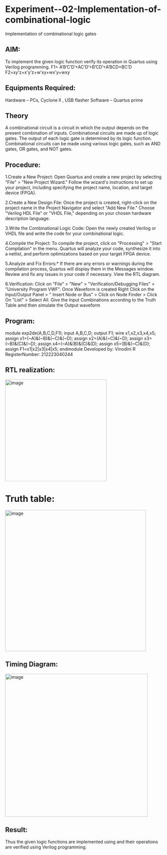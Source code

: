 # Experiment--02-Implementation-of-combinational-logic
Implementation of combinational logic gates
 
## AIM:
To implement the given logic function verify its operation in Quartus using Verilog programming.
 F1= A’B’C’D’+AC’D’+B’CD’+A’BCD+BC’D
F2=xy’z+x’y’z+w’xy+wx’y+wxy
 
 
 
## Equipments Required:
Hardware – PCs, Cyclone II , USB flasher
Software – Quartus prime


## Theory
A combinational circuit is a circuit in which the output depends on the present combination of inputs. Combinational circuits are made up of logic gates. The output of each logic gate is determined by its logic function. Combinational circuits can be made using various logic gates, such as AND gates, OR gates, and NOT gates.

## Procedure:
1.Create a New Project: Open Quartus and create a new project by selecting "File" > "New Project Wizard." Follow the wizard's instructions to set up your project, including specifying the project name, location, and target device (FPGA).

2.Create a New Design File: Once the project is created, right-click on the project name in the Project Navigator and select "Add New File." Choose "Verilog HDL File" or "VHDL File," depending on your chosen hardware description language.

3.Write the Combinational Logic Code: Open the newly created Verilog or VHDL file and write the code for your combinational logic.

4.Compile the Project: To compile the project, click on "Processing" > "Start Compilation" in the menu. Quartus will analyze your code, synthesize it into a netlist, and perform optimizations based on your target FPGA device.

5.Analyze and Fix Errors:* If there are any errors or warnings during the compilation process, Quartus will display them in the Messages window. Review and fix any issues in your code if necessary. View the RTL diagram.

6.Verification: Click on "File" > "New" > "Verification/Debugging Files" > "University Program VWF". Once Waveform is created Right Click on the Input/Output Panel > " Insert Node or Bus" > Click on Node Finder > Click On "List" > Select All. Give the Input Combinations according to the Truth Table amd then simulate the Output waveform


## Program:
module exp2de(A,B,C,D,F1);	                                               input A,B,C,D;
output F1;
wire x1,x2,x3,x4,x5;
assign x1=(~A)&(~B)&(~C)&(~D);
assign x2=(A)&(~C)&(~D);
assign x3=(~B)&(C)&(~D);
assign x4=(~A)&(B)&(C)&(D);
assign x5=(B)&(~C)&(D); assign F1=x1|x2|x3|x4|x5; endmodule
Developed by: Vinodini R
RegisterNumber: 212223040244 

## RTL realization:
<img width="325" alt="image" src="https://github.com/vinodini17/Experiment--02-Implementation-of-combinational-logic-/assets/149347288/e11c2787-0dd1-4458-af41-d9b58e860c4e">

# Truth table:
<img width="451" alt="image" src="https://github.com/vinodini17/Experiment--02-Implementation-of-combinational-logic-/assets/149347288/841a8bf1-98ee-4073-9953-e82a1fe4b537">

## Timing Diagram:
<img width="457" alt="image" src="https://github.com/vinodini17/Experiment--02-Implementation-of-combinational-logic-/assets/149347288/0db50886-0eed-4062-8404-660310909344">

## Result:
Thus the given logic functions are implemented using  and their operations are verified using Verilog programming.
